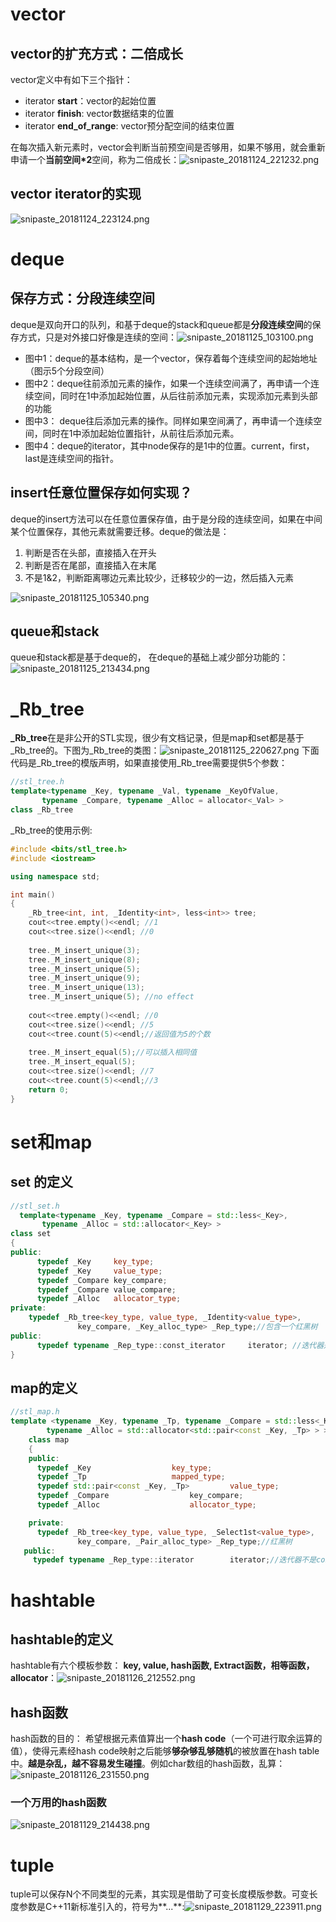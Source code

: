 
# vector

## vector的扩充方式：二倍成长
vector定义中有如下三个指针：

- iterator **start**：vector的起始位置
- iterator **finish**: vector数据结束的位置
- iterator **end_of_range**: vector预分配空间的结束位置

在每次插入新元素时，vector会判断当前预空间是否够用，如果不够用，就会重新申请一个**当前空间*2**空间，称为二倍成长：![snipaste_20181124_221232.png](.assets/1577634815802-bfce5666-da74-4cb3-936a-5da47c0111f7.png)

## vector iterator的实现
![snipaste_20181124_223124.png](.assets/1577634827542-d76e08ab-62e6-4e13-a650-6812c7c1dc8f.png)


# deque

## 保存方式：分段连续空间
deque是双向开口的队列，和基于deque的stack和queue都是**分段连续空间**的保存方式，只是对外接口好像是连续的空间：![snipaste_20181125_103100.png](.assets/1577634847829-070728ee-8a0d-4818-8fed-7414d2753ff5.png)

- 图中1：deque的基本结构，是一个vector，保存着每个连续空间的起始地址（图示5个分段空间）
- 图中2：deque往前添加元素的操作，如果一个连续空间满了，再申请一个连续空间，同时在1中添加起始位置，从后往前添加元素，实现添加元素到头部的功能
- 图中3： deque往后添加元素的操作。同样如果空间满了，再申请一个连续空间，同时在1中添加起始位置指针，从前往后添加元素。
- 图中4：deque的iterator，其中node保存的是1中的位置。current，first，last是连续空间的指针。

## insert任意位置保存如何实现？
deque的insert方法可以在任意位置保存值，由于是分段的连续空间，如果在中间某个位置保存，其他元素就需要迁移。deque的做法是：

1. 判断是否在头部，直接插入在开头
2. 判断是否在尾部，直接插入在末尾
3. 不是1&2，判断距离哪边元素比较少，迁移较少的一边，然后插入元素

![snipaste_20181125_105340.png](.assets/1577634862336-76cad44d-9a05-48d3-a6a2-49405e56dbab.png)


## queue和stack
queue和stack都是基于deque的， 在deque的基础上减少部分功能的：![snipaste_20181125_213434.png](.assets/1577634879445-f01fca6a-af06-4db5-9c54-c1fc047e9eff.png)


# _Rb_tree
**_Rb_tree**在是非公开的STL实现，很少有文档记录，但是map和set都是基于_Rb_tree的。下图为_Rb_tree的类图：![snipaste_20181125_220627.png](.assets/1577634903530-743c1588-6fd1-4ab8-90f4-f01117ce4e95.png)
下面代码是_Rb_tree的模版声明，如果直接使用_Rb_tree需要提供5个参数：
```cpp
//stl_tree.h
template<typename _Key, typename _Val, typename _KeyOfValue,
	   typename _Compare, typename _Alloc = allocator<_Val> >
class _Rb_tree
```

_Rb_tree的使用示例:
```cpp
#include <bits/stl_tree.h>
#include <iostream>

using namespace std;

int main()
{
    _Rb_tree<int, int, _Identity<int>, less<int>> tree;
    cout<<tree.empty()<<endl; //1
    cout<<tree.size()<<endl; //0
    
    tree._M_insert_unique(3);
    tree._M_insert_unique(8);
    tree._M_insert_unique(5);
    tree._M_insert_unique(9);
    tree._M_insert_unique(13);
    tree._M_insert_unique(5); //no effect
    
    cout<<tree.empty()<<endl; //0
    cout<<tree.size()<<endl; //5
    cout<<tree.count(5)<<endl;//返回值为5的个数
    
    tree._M_insert_equal(5);//可以插入相同值
    tree._M_insert_equal(5);
    cout<<tree.size()<<endl; //7
    cout<<tree.count(5)<<endl;//3
    return 0;
}
```



# set和map

## set 的定义
```cpp
//stl_set.h
  template<typename _Key, typename _Compare = std::less<_Key>,
	   typename _Alloc = std::allocator<_Key> >
class set
{
public:
      typedef _Key     key_type;
      typedef _Key     value_type;
      typedef _Compare key_compare;
      typedef _Compare value_compare;
      typedef _Alloc   allocator_type;
private:
    typedef _Rb_tree<key_type, value_type, _Identity<value_type>,
		       key_compare, _Key_alloc_type> _Rep_type;//包含一个红黑树
public:
      typedef typename _Rep_type::const_iterator	 iterator; //迭代器是const，所以无法通过迭代器修改set里的值
}
```

## map的定义
```cpp
//stl_map.h
template <typename _Key, typename _Tp, typename _Compare = std::less<_Key>,
	    typename _Alloc = std::allocator<std::pair<const _Key, _Tp> > >
    class map
    {
    public:
      typedef _Key					key_type;
      typedef _Tp					mapped_type;
      typedef std::pair<const _Key, _Tp>		 value_type;
      typedef _Compare					key_compare;
      typedef _Alloc					allocator_type;

    private:
      typedef _Rb_tree<key_type, value_type, _Select1st<value_type>,
		       key_compare, _Pair_alloc_type> _Rep_type;//红黑树
   public:
     typedef typename _Rep_type::iterator		 iterator;//迭代器不是const，可以用于修改value，key不能改
```



# hashtable

## hashtable的定义
hashtable有六个模板参数： **key, value, hash函数, Extract函数，相等函数，allocator**：![snipaste_20181126_212552.png](.assets/1577634926065-3ad85e1d-3a8e-4bd8-ab23-6b2993ea488b.png)

## hash函数
hash函数的目的： 希望根据元素值算出一个**hash code**（一个可进行取余运算的值），使得元素经hash code映射之后能够**够杂够乱够随机**的被放置在hash table中。**越是杂乱，越不容易发生碰撞**。例如char数组的hash函数，乱算：![snipaste_20181126_231550.png](.assets/1577634939604-c59b1467-6cac-4cc3-9c4b-1bfed7283243.png)

### 一个万用的hash函数
![snipaste_20181129_214438.png](.assets/1577634955201-f5f413e5-b524-438e-9703-6c9434d35279.png)

# tuple
tuple可以保存N个不同类型的元素，其实现是借助了可变长度模版参数。可变长度参数是C++11新标准引入的，符号为**...**:![snipaste_20181129_223911.png](.assets/1577634963345-b2cfef79-b23f-4619-b635-5a2d2b480c2a.png)
